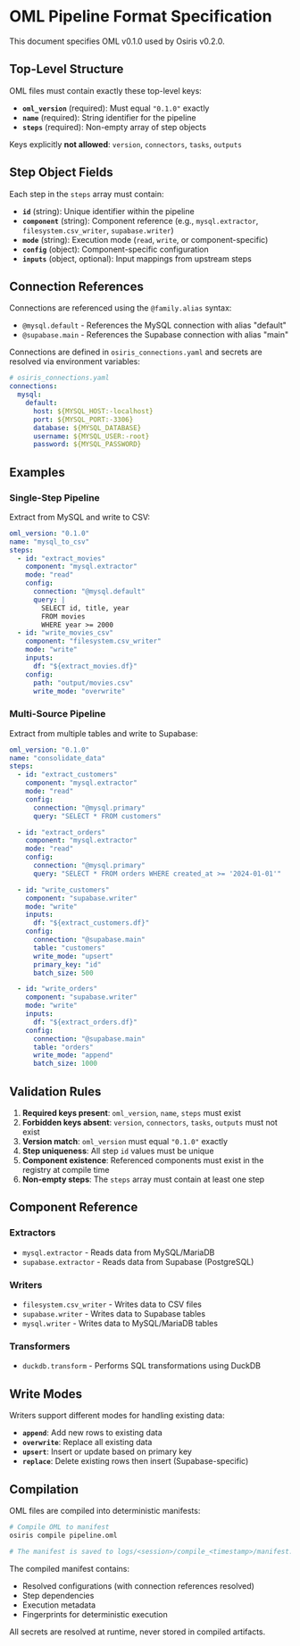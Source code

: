 # OML Pipeline Format Specification

This document specifies OML v0.1.0 used by Osiris v0.2.0.

## Top-Level Structure

OML files must contain exactly these top-level keys:

- **`oml_version`** (required): Must equal `"0.1.0"` exactly
- **`name`** (required): String identifier for the pipeline
- **`steps`** (required): Non-empty array of step objects

Keys explicitly **not allowed**: `version`, `connectors`, `tasks`, `outputs`

## Step Object Fields

Each step in the `steps` array must contain:

- **`id`** (string): Unique identifier within the pipeline
- **`component`** (string): Component reference (e.g., `mysql.extractor`, `filesystem.csv_writer`, `supabase.writer`)
- **`mode`** (string): Execution mode (`read`, `write`, or component-specific)
- **`config`** (object): Component-specific configuration
- **`inputs`** (object, optional): Input mappings from upstream steps

## Connection References

Connections are referenced using the `@family.alias` syntax:

- `@mysql.default` - References the MySQL connection with alias "default"
- `@supabase.main` - References the Supabase connection with alias "main"

Connections are defined in `osiris_connections.yaml` and secrets are resolved via environment variables:

```yaml
# osiris_connections.yaml
connections:
  mysql:
    default:
      host: ${MYSQL_HOST:-localhost}
      port: ${MYSQL_PORT:-3306}
      database: ${MYSQL_DATABASE}
      username: ${MYSQL_USER:-root}
      password: ${MYSQL_PASSWORD}
```

## Examples

### Single-Step Pipeline

Extract from MySQL and write to CSV:

```yaml
oml_version: "0.1.0"
name: "mysql_to_csv"
steps:
  - id: "extract_movies"
    component: "mysql.extractor"
    mode: "read"
    config:
      connection: "@mysql.default"
      query: |
        SELECT id, title, year
        FROM movies
        WHERE year >= 2000
  - id: "write_movies_csv"
    component: "filesystem.csv_writer"
    mode: "write"
    inputs:
      df: "${extract_movies.df}"
    config:
      path: "output/movies.csv"
      write_mode: "overwrite"
```

### Multi-Source Pipeline

Extract from multiple tables and write to Supabase:

```yaml
oml_version: "0.1.0"
name: "consolidate_data"
steps:
  - id: "extract_customers"
    component: "mysql.extractor"
    mode: "read"
    config:
      connection: "@mysql.primary"
      query: "SELECT * FROM customers"

  - id: "extract_orders"
    component: "mysql.extractor"
    mode: "read"
    config:
      connection: "@mysql.primary"
      query: "SELECT * FROM orders WHERE created_at >= '2024-01-01'"

  - id: "write_customers"
    component: "supabase.writer"
    mode: "write"
    inputs:
      df: "${extract_customers.df}"
    config:
      connection: "@supabase.main"
      table: "customers"
      write_mode: "upsert"
      primary_key: "id"
      batch_size: 500

  - id: "write_orders"
    component: "supabase.writer"
    mode: "write"
    inputs:
      df: "${extract_orders.df}"
    config:
      connection: "@supabase.main"
      table: "orders"
      write_mode: "append"
      batch_size: 1000
```

## Validation Rules

1. **Required keys present**: `oml_version`, `name`, `steps` must exist
2. **Forbidden keys absent**: `version`, `connectors`, `tasks`, `outputs` must not exist
3. **Version match**: `oml_version` must equal `"0.1.0"` exactly
4. **Step uniqueness**: All step `id` values must be unique
5. **Component existence**: Referenced components must exist in the registry at compile time
6. **Non-empty steps**: The `steps` array must contain at least one step

## Component Reference

### Extractors
- `mysql.extractor` - Reads data from MySQL/MariaDB
- `supabase.extractor` - Reads data from Supabase (PostgreSQL)

### Writers
- `filesystem.csv_writer` - Writes data to CSV files
- `supabase.writer` - Writes data to Supabase tables
- `mysql.writer` - Writes data to MySQL/MariaDB tables

### Transformers
- `duckdb.transform` - Performs SQL transformations using DuckDB

## Write Modes

Writers support different modes for handling existing data:

- **`append`**: Add new rows to existing data
- **`overwrite`**: Replace all existing data
- **`upsert`**: Insert or update based on primary key
- **`replace`**: Delete existing rows then insert (Supabase-specific)

## Compilation

OML files are compiled into deterministic manifests:

```bash
# Compile OML to manifest
osiris compile pipeline.oml

# The manifest is saved to logs/<session>/compile_<timestamp>/manifest.yaml
```

The compiled manifest contains:
- Resolved configurations (with connection references resolved)
- Step dependencies
- Execution metadata
- Fingerprints for deterministic execution

All secrets are resolved at runtime, never stored in compiled artifacts.
